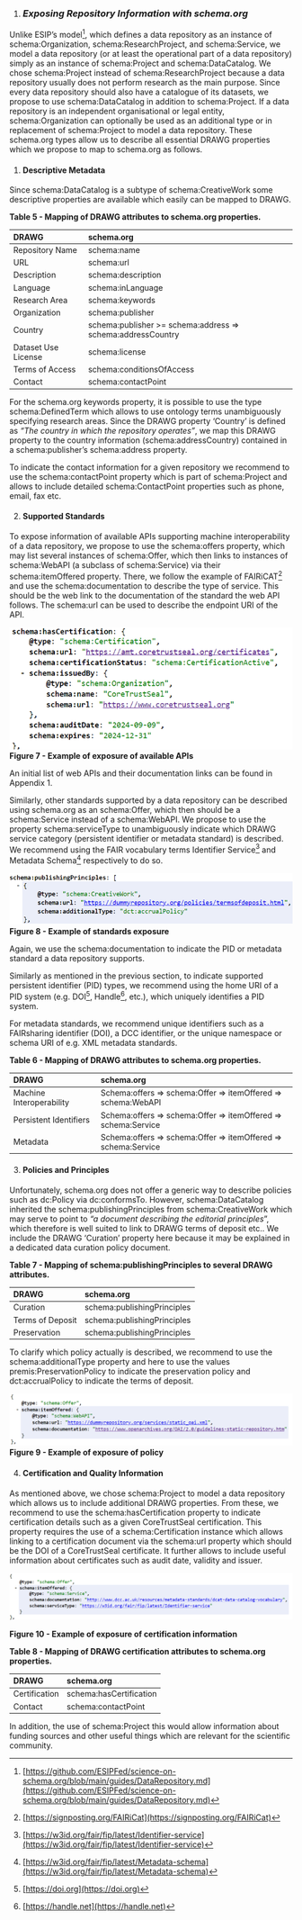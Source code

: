 1. ### ***Exposing Repository Information with schema.org***

Unlike ESIP’s model[^1], which defines a data repository as an instance of schema:Organization, schema:ResearchProject, and schema:Service, we model a data repository (or at least the operational part of a data repository) simply as an instance of schema:Project and schema:DataCatalog. We chose schema:Project instead of schema:ResearchProject because a data repository usually does not perform research as the main purpose. Since every data repository should also have a catalogue of its datasets, we propose to use schema:DataCatalog in addition to schema:Project. If a data repository is an independent organisational or legal entity, schema:Organization can optionally be used as an additional type or in replacement of schema:Project  to model a data repository. These schema.org types allow us to describe all essential DRAWG properties which we propose to map to schema.org as follows.

1. #### Descriptive Metadata

Since schema:DataCatalog is a subtype of schema:CreativeWork some descriptive properties are available which easily can be mapped to DRAWG.

**Table 5 \- Mapping of DRAWG attributes to schema.org properties.**

| DRAWG | schema.org |
| :---- | :---- |
| Repository Name | schema:name |
| URL | schema:url |
| Description | schema:description |
| Language | schema:inLanguage |
| Research Area | schema:keywords |
| Organization | schema:publisher |
| Country | schema:publisher \>= schema:address \=\> schema:addressCountry |
| Dataset Use License | schema:license |
| Terms of Access | schema:conditionsOfAccess |
| Contact | schema:contactPoint  |

For the schema.org keywords property, it is possible to use the type schema:DefinedTerm which allows to use ontology terms unambiguously specifying research areas. Since the DRAWG property ‘Country’ is defined as *“The country in which the repository operates”*, we map this DRAWG property to the country information (schema:addressCountry) contained in a schema:publisher’s schema:address property. 

To indicate the contact information for a given repository we recommend to use the schema:contactPoint property which is part of schema:Project and allows to include detailed schema:ContactPoint properties such as phone, email, fax etc.

2. #### Supported Standards

To expose information of available APIs supporting machine interoperability of a data repository, we propose to use the schema:offers property, which may list several instances of schema:Offer, which then links to instances of schema:WebAPI (a subclass of schema:Service) via their schema:itemOffered property. There, we follow the example of FAIRiCAT[^2] and use the schema:documentation to describe the type of service. This should be the web link to the documentation of the standard the web API follows. The schema:url can be used to  describe the endpoint URI of the API.

![](image1.png)  
**Figure 7 \- Example of exposure of available APIs**

An initial list of web APIs and their documentation links can be found in Appendix 1\.

Similarly, other standards supported by a data repository can be described using schema.org as an schema:Offer, which then should be a schema:Service instead of a schema:WebAPI. We propose to use the property schema:serviceType to unambiguously indicate which DRAWG service category  (persistent identifier or metadata standard) is described. We recommend using the FAIR vocabulary terms Identifier Service[^3] and Metadata Schema[^4] respectively to do so.

![](image2.png)  
**Figure 8 \- Example of standards exposure**

Again, we use the schema:documentation to indicate the PID or metadata standard a data repository supports.

Similarly as mentioned in the previous section, to indicate supported persistent identifier (PID) types, we recommend using the home URI of a PID system (e.g. DOI[^5], Handle[^6], etc.), which uniquely identifies a PID system.

For metadata standards, we recommend unique identifiers such as a FAIRsharing identifier (DOI), a DCC identifier, or the unique namespace or schema URI of e.g. XML metadata standards.

**Table 6 \- Mapping of DRAWG attributes to schema.org properties.**

| DRAWG | schema.org |
| :---- | :---- |
| Machine Interoperability | Schema:offers \=\> schema:Offer \=\> itemOffered \=\> schema:WebAPI |
| Persistent Identifiers | Schema:offers \=\> schema:Offer \=\> itemOffered \=\> schema:Service |
| Metadata | Schema:offers \=\> schema:Offer \=\> itemOffered \=\> schema:Service |

3. #### Policies and Principles

Unfortunately, schema.org does not offer a generic way to describe policies such as dc:Policy via dc:conformsTo. However, schema:DataCatalog inherited the schema:publishingPrinciples from schema:CreativeWork which may serve to point to *“a document describing the editorial principles*”, which therefore is well suited to link to DRAWG terms of deposit etc.. We include the DRAWG ‘Curation’ property here because it may be explained in a dedicated data curation policy document. 

**Table 7 \- Mapping of schema:publishingPrinciples to several DRAWG attributes.**

| DRAWG | schema.org |
| :---- | :---- |
| Curation | schema:publishingPrinciples |
| Terms of Deposit | schema:publishingPrinciples |
| Preservation | schema:publishingPrinciples |

To clarify which policy actually is described, we recommend to use the schema:additionalType property and here to use the values premis:PreservationPolicy to indicate the preservation policy and dct:accrualPolicy to indicate the terms of deposit.

![](image3.png)  
**Figure 9 \- Example of exposure of policy**

4. #### Certification and Quality Information

As mentioned above, we chose schema:Project to model a data repository which allows us to include additional DRAWG properties. From these, we recommend to use the schema:hasCertification property to indicate certification details such as a given CoreTrustSeal certification. This property requires the use of a schema:Certification instance which allows linking to a certification document via the schema:url property which should  be the DOI of a CoreTrustSeal certificate. It further allows to include useful information about certificates such as audit date, validity and issuer. 

![](image4.png)

**Figure 10 \- Example of exposure of certification information**

**Table 8 \- Mapping of DRAWG certification attributes to schema.org properties.**

| DRAWG | schema.org |
| :---- | :---- |
| Certification | schema:hasCertification |
| Contact | schema:contactPoint |

In addition, the use of schema:Project this would allow information about funding sources and other useful things which are relevant for the scientific community.  


[^1]:  [https://github.com/ESIPFed/science-on-schema.org/blob/main/guides/DataRepository.md](https://github.com/ESIPFed/science-on-schema.org/blob/main/guides/DataRepository.md) 

[^2]:  [https://signposting.org/FAIRiCat](https://signposting.org/FAIRiCat) 

[^3]:  [https://w3id.org/fair/fip/latest/Identifier-service](https://w3id.org/fair/fip/latest/Identifier-service) 

[^4]:  [https://w3id.org/fair/fip/latest/Metadata-schema](https://w3id.org/fair/fip/latest/Metadata-schema) 

[^5]:  [https://doi.org](https://doi.org) 

[^6]:  [https://handle.net](https://handle.net) 

